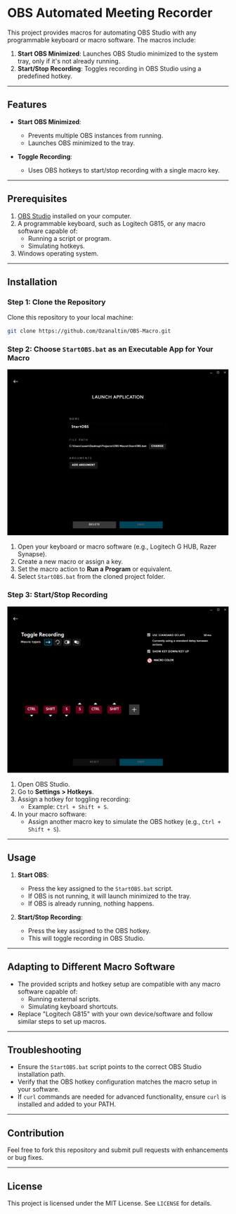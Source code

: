 # OBS Automated Meeting Recorder

This project provides macros for automating OBS Studio with any programmable keyboard or macro software. The macros include:
1. **Start OBS Minimized**: Launches OBS Studio minimized to the system tray, only if it's not already running.
2. **Start/Stop Recording**: Toggles recording in OBS Studio using a predefined hotkey.

---

## Features
- **Start OBS Minimized**:
  - Prevents multiple OBS instances from running.
  - Launches OBS minimized to the tray.

- **Toggle Recording**:
  - Uses OBS hotkeys to start/stop recording with a single macro key.

---

## Prerequisites
1. [OBS Studio](https://obsproject.com/download) installed on your computer.
2. A programmable keyboard, such as Logitech G815, or any macro software capable of:
   - Running a script or program.
   - Simulating hotkeys.
3. Windows operating system.

---

## Installation

### Step 1: Clone the Repository
Clone this repository to your local machine:
```bash
git clone https://github.com/Ozanaltin/OBS-Macro.git
```

### Step 2: Choose `StartOBS.bat` as an Executable App for Your Macro
![Start OBS Macro](Screenshots/StartOBS.PNG)
1. Open your keyboard or macro software (e.g., Logitech G HUB, Razer Synapse).
2. Create a new macro or assign a key.
3. Set the macro action to **Run a Program** or equivalent.
4. Select `StartOBS.bat` from the cloned project folder.


### Step 3: Start/Stop Recording
![Toggle Recording Macro](Screenshots/ToggleRecording.PNG)
1. Open OBS Studio.
2. Go to **Settings > Hotkeys**.
3. Assign a hotkey for toggling recording:
   - Example: `Ctrl + Shift + S`.
4. In your macro software:
   - Assign another macro key to simulate the OBS hotkey (e.g., `Ctrl + Shift + S`).

---

## Usage
1. **Start OBS**:
   - Press the key assigned to the `StartOBS.bat` script.
   - If OBS is not running, it will launch minimized to the tray.
   - If OBS is already running, nothing happens.

2. **Start/Stop Recording**:
   - Press the key assigned to the OBS hotkey.
   - This will toggle recording in OBS Studio.

---

## Adapting to Different Macro Software
- The provided scripts and hotkey setup are compatible with any macro software capable of:
  - Running external scripts.
  - Simulating keyboard shortcuts.
- Replace "Logitech G815" with your own device/software and follow similar steps to set up macros.

---

## Troubleshooting
- Ensure the `StartOBS.bat` script points to the correct OBS Studio installation path.
- Verify that the OBS hotkey configuration matches the macro setup in your software.
- If `curl` commands are needed for advanced functionality, ensure `curl` is installed and added to your PATH.

---

## Contribution
Feel free to fork this repository and submit pull requests with enhancements or bug fixes.

---

## License
This project is licensed under the MIT License. See `LICENSE` for details.

